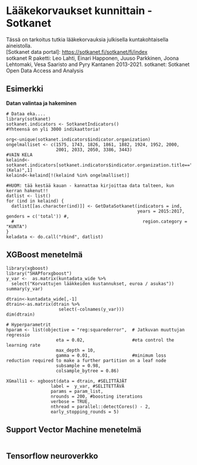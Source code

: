 # Lääkekorvaukset kunnittain - Sotkanet

Tässä on tarkoitus tutkia lääkekorvauksia julkisella kuntakohtaisella aineistolla. <br>
[Sotkanet data portal]: https://sotkanet.fi/sotkanet/fi/index <br>
sotkanet R paketti:  Leo Lahti, Einari Happonen, Juuso Parkkinen, Joona Lehtomaki, Vesa Saaristo and Pyry
  Kantanen 2013-2021. sotkanet: Sotkanet Open Data Access and Analysis
  
## Esimerkki

**Datan valintaa ja hakeminen**


```{r}
# Dataa eka.... 
library(sotkanet)
sotkanet.indicators <- SotkanetIndicators()
#Yhteensä on yli 3000 indikaattoria!

org<-unique(sotkanet.indicators$indicator.organization)
ongelmalliset <- c(1575, 1743, 1826, 1861, 1882, 1924, 1952, 2000, 
                   2001, 2033, 2050, 3386, 3443)
#VAIN KELA
kelaind<-sotkanet.indicators[sotkanet.indicators$indicator.organization.title=="Kansaneläkelaitos (Kela)",1]	
kelaind<-kelaind[!(kelaind %in% ongelmalliset)]

#HUOM: tää kestää kauan - kannattaa kirjoittaa data talteen, kun kerran hakenut!!
datlist <- list()
for (ind in kelaind) {
  datlist[[as.character(ind)]] <- GetDataSotkanet(indicators = ind, 
                                                  years = 2015:2017, genders = c('total')) #,
  #                                                 region.category = "KUNTA")
}
keladata <- do.call("rbind", datlist)
```
## XGBoost menetelmä
```{r}
library(xgboost)
library("SHAPforxgboost")
y_var <-  as.matrix(kuntadata_wide %>%
  select("Korvattujen lääkkeiden kustannukset, euroa / asukas"))
summary(y_var)

dtrain<-kuntadata_wide[,-1]
dtrain<-as.matrix(dtrain %>%
                    select(-colnames(y_var)))
dim(dtrain)

# Hyperparametrit
hparam <- list(objective = "reg:squarederror",  # Jatkuvan muuttujan regressio
                   eta = 0.02,                  #eta control the learning rate
                   max_depth = 10,
                   gamma = 0.01,                #minimum loss reduction required to make a further partition on a leaf node
                   subsample = 0.98,
                   colsample_bytree = 0.86)

XGmalli1 <- xgboost(data = dtrain, #SELITTÄJÄT
                 label =  y_var, #SELITETTÄVÄ
                 params = param_list, 
                 nrounds = 200, #boosting iterations
                 verbose = TRUE, 
                 nthread = parallel::detectCores() - 2,
                 early_stopping_rounds = 5)
```

## Support Vector Machine menetelmä
```{r}
```
## Tensorflow neuroverkko
```{r}
```
